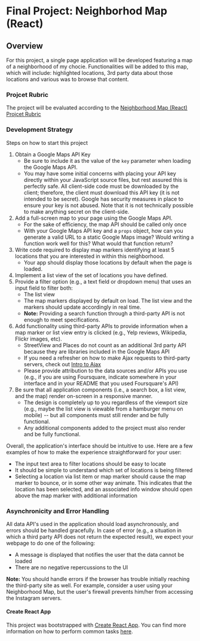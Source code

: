 # Final Project: Neighborhod Map (React)

## Overview
For this project, a single page application will be developed featuring a map of a neighborhood of my chocie. Functionalities will be added to this map, which will include: highlighted locations, 3rd party data about those locations and various was to browse that content.

### Projcet Rubric
The project will be evaluated according to the [Neighborhood Map (React) Projcet Rubric]

### Development Strategy
Steps on how to start this project
1. Obtain a Google Maps API Key
    * Be sure to include it as the value of the `key` parameter when loading the Google Maps API.
    * You may have some initial concerns with placing your API key directly within your JavaScript source files, but rest assured this is perfectly safe. All client-side code must be downloaded by the client; therefore, the client must download this API key (it is not intended to be secret). Google has security measures in place to ensure your key is not abused. Note that it is not technically possible to make anything secret on the client-side.
2. Add a full-screen map to your page using the Google Maps API.
    * For the sake of efficiency, the map API should be called only once
    * With your Google Maps API key and a `props` object, how can you generate a valid URL to a static Google Maps image? Would writing a function work well for this? What would that function return?
3. Write code required to display map markers identifying at least 5 locations that you are interested in within this neighborhood.
    * Your app should display those locations by default when the page is loaded.
4. Implement a list view of the set of locations you have defined.
5. Provide a filter option (e.g., a text field or dropdown menu) that uses an input field to filter both:
    * The list view
    * The map markers displayed by default on load. The list view and the markers should update accordingly in real time.
    * **Note:** Providing a search function through a third-party API is not enough to meet specifications.
6. Add functionality using third-party APIs to provide information when a map marker or list view entry is clicked (e.g., Yelp reviews, Wikipedia, Flickr images, etc).
    * StreetView and Places do not count as an additional 3rd party API because they are libraries included in the Google Maps API
    * If you need a refresher on how to make Ajax requests to third-party servers, check out [Intro to Ajax]
    * Please provide attribution to the data sources and/or APIs you use (e.g., if you are using Foursquare, indicate somewhere in your interface and in your README that you used Foursquare's API)
7. Be sure that all application components (i.e., a search box, a list view, and the map) render on-screen in a responsive manner.
    * The design is completely up to you regardless of the viewport size (e.g., maybe the list view is viewable from a hamburger menu on mobile) -- but all components must still render and be fully functional.
    * Any additional components added to the project must also render and be fully functional.

Overall, the application's interface should be intuitive to use. Here are a few examples of how to make the experience straightforward for your user:
* The input text area to filter locations should be easy to locate
* It should be simple to understand which set of locations is being filtered
* Selecting a location via list item or map marker should cause the map marker to bounce, or in some other way animate. This indicates that the location has been selected, and an associated info window should open above the map marker with additional information

### Asynchronicity and Error Handling
All data API's used in the application should load asynchronously, and errors should be handled gracefully. In case of error (e.g., a situation in which a third party API does not return the expected result), we expect your webpage to do one of the following:
* A message is displayed that notifies the user that the data cannot be loaded
* There are no negative repercussions to the UI

**Note:** You should handle errors if the browser has trouble initially reaching the third-party site as well. For example, consider a user using your Neighborhood Map, but the user's firewall prevents him/her from accessing the Instagram servers.

#### Create React App

This project was bootstrapped with [Create React App]. You can find more information on how to perform common tasks [here].

[//]: # (These are reference links used in the body of this note and get stripped out when the markdown processor does its job. There is no need to format nicely because it shouldn't be seen. Thanks SO - http://stackoverflow.com/questions/4823468/store-comments-in-markdown-syntax)

   [Neighborhood Map (React) Projcet Rubric]: <https://review.udacity.com/#!/rubrics/1351/viewxr>
   [Intro to Ajax]: <https://www.udacity.com/course/intro-to-ajax--ud110>
   [Create React App]: <https://github.com/facebookincubator/create-react-app>
   [here]: <https://github.com/facebookincubator/create-react-app/blob/master/packages/react-scripts/template/README.md>
